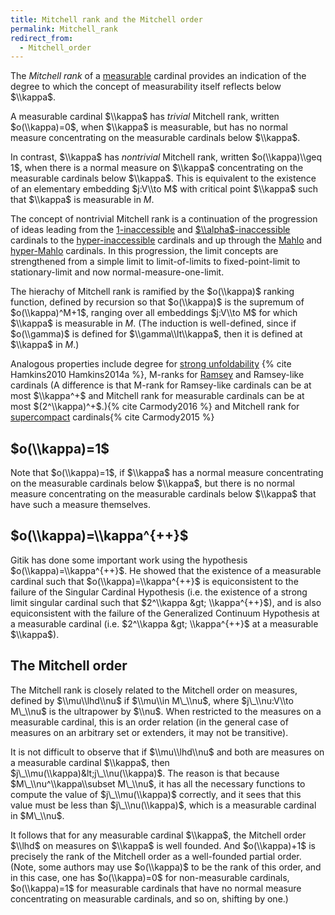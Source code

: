 ```yaml
---
title: Mitchell rank and the Mitchell order
permalink: Mitchell_rank
redirect_from:
  - Mitchell_order
---
```



The *Mitchell rank* of a
[measurable](Measurable "Measurable")
cardinal provides an indication of the degree to which the concept of
measurability itself reflects below $\\kappa$.

A measurable cardinal $\\kappa$ has *trivial* Mitchell rank, written
$o(\\kappa)=0$, when $\\kappa$ is measurable, but has no normal measure
concentrating on the measurable cardinals below $\\kappa$.

In contrast, $\\kappa$ has *nontrivial* Mitchell rank, written
$o(\\kappa)\\geq 1$, when there is a normal measure on $\\kappa$
concentrating on the measurable cardinals below $\\kappa$. This is
equivalent to the existence of an elementary embedding $j:V\\to M$ with
critical point $\\kappa$ such that $\\kappa$ is measurable in $M$.

The concept of nontrivial Mitchell rank is a continuation of the
progression of ideas leading from the
[$1$-inaccessible](Inaccessible#hyperinaccessible_cardinals "Inaccessible")
and
[$\\alpha$-inaccessible](Inaccessible#hyperinaccessible_cardinals "Inaccessible")
cardinals to the
[hyper-inaccessible](Inaccessible#hyperinaccessible_cardinals "Inaccessible")
cardinals and up through the
[Mahlo](Mahlo "Mahlo") and
[hyper-Mahlo](Mahlo#hyper-Mahlo "Mahlo")
cardinals. In this progression, the limit concepts are strengthened from
a simple limit to limit-of-limits to fixed-point-limit to
stationary-limit and now normal-measure-one-limit.

The hierachy of Mitchell rank is ramified by the $o(\\kappa)$ ranking
function, defined by recursion so that $o(\\kappa)$ is the supremum of
$o(\\kappa)^M+1$, ranging over all embeddings $j:V\\to M$ for which
$\\kappa$ is measurable in $M$. (The induction is well-defined, since if
$o(\\gamma)$ is defined for $\\gamma\\lt\\kappa$, then it is defined at
$\\kappa$ in $M$.)

Analogous properties include degree for
<a href="Strongly_unfoldable" class="mw-redirect" title="Strongly unfoldable">strong unfoldability</a>
{% cite Hamkins2010 Hamkins2014a %}, M-ranks for
[Ramsey](Ramsey "Ramsey")
and Ramsey-like cardinals (A difference is that M-rank for Ramsey-like
cardinals can be at most $\\kappa^+$ and Mitchell rank for measurable
cardinals can be at most
$(2^\\kappa)^+$.){% cite Carmody2016 %}
and Mitchell rank for
[supercompact](Supercompact "Supercompact")
cardinals{% cite Carmody2015 %}

## $o(\\kappa)=1$

Note that $o(\\kappa)=1$, if $\\kappa$ has a normal measure
concentrating on the measurable cardinals below $\\kappa$, but there is
no normal measure concentrating on the measurable cardinals below
$\\kappa$ that have such a measure themselves.

## $o(\\kappa)=\\kappa^{++}$

Gitik has done some important work using the hypothesis
$o(\\kappa)=\\kappa^{++}$. He showed that the existence of a measurable
cardinal such that $o(\\kappa)=\\kappa^{++}$ is equiconsistent to the
failure of the Singular Cardinal Hypothesis (i.e. the existence of a
strong limit singular cardinal such that $2^\\kappa &gt; \\kappa^{++}$),
and is also equiconsistent with the failure of the Generalized Continuum
Hypothesis at a measurable cardinal (i.e. $2^\\kappa &gt; \\kappa^{++}$
at a measurable $\\kappa$).

## The Mitchell order

The Mitchell rank is closely related to the Mitchell order on measures,
defined by $\\mu\\lhd\\nu$ if $\\mu\\in M\_\\nu$, where $j\_\\nu:V\\to
M\_\\nu$ is the ultrapower by $\\nu$. When restricted to the measures on
a measurable cardinal, this is an order relation (in the general case of
measures on an arbitrary set or extenders, it may not be transitive).

It is not difficult to observe that if $\\mu\\lhd\\nu$ and both are
measures on a measurable cardinal $\\kappa$, then
$j\_\\mu(\\kappa)&lt;j\_\\nu(\\kappa)$. The reason is that because
$M\_\\nu^\\kappa\\subset M\_\\nu$, it has all the necessary functions to
compute the value of $j\_\\mu(\\kappa)$ correctly, and it sees that this
value must be less than $j\_\\nu(\\kappa)$, which is a measurable
cardinal in $M\_\\nu$.

It follows that for any measurable cardinal $\\kappa$, the Mitchell
order $\\lhd$ on measures on $\\kappa$ is well founded. And
$o(\\kappa)+1$ is precisely the rank of the Mitchell order as a
well-founded partial order. (Note, some authors may use $o(\\kappa)$ to
be the rank of this order, and in this case, one has $o(\\kappa)=0$ for
non-measurable cardinals, $o(\\kappa)=1$ for measurable cardinals that
have no normal measure concentrating on measurable cardinals, and so on,
shifting by one.)
